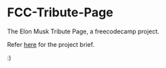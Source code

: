 # FCC-Tribute-Page

The Elon Musk Tribute Page, a freecodecamp project.

Refer <a href="https://learn.freecodecamp.org/responsive-web-design/responsive-web-design-projects/build-a-tribute-page"> here</a> for the project brief.

:)